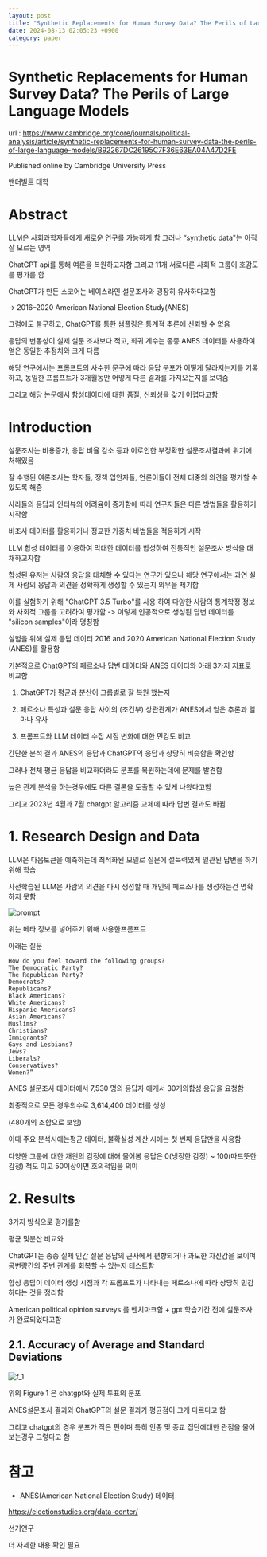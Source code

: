 ```yaml
---
layout: post
title: "Synthetic Replacements for Human Survey Data? The Perils of Large Language Models"
date: 2024-08-13 02:05:23 +0900
category: paper
---
```


# Synthetic Replacements for Human Survey Data? The Perils of Large Language Models

url : https://www.cambridge.org/core/journals/political-analysis/article/synthetic-replacements-for-human-survey-data-the-perils-of-large-language-models/B92267DC26195C7F36E63EA04A47D2FE

Published online by Cambridge University Press

밴더빌트 대학 



# Abstract

LLM은 사회과학자들에게 새로운 연구를 가능하게  함 그러나 “synthetic data"는 아직 잘 모르는 영역 

ChatGPT api를 통해 여론을 복원하고자함 그리고 11개 서로다른 사회적 그룹이 호감도를 평가를 함

ChatGPT가 만든 스코어는 베이스라인 설문조사와 굉장히 유사하다고함 

-> 2016–2020 American National Election Study(ANES)

그럼에도 불구하고, ChatGPT를 통한 샘플링은 통계적 추론에 신뢰할 수 없음

응답의 변동성이 실제 설문 조사보다 적고, 회귀 계수는 종종 ANES 데이터를 사용하여 얻은 동일한 추정치와 크게 다름



해당 연구에서는 프롬프트의 사수한 문구에 따라 응답 분포가 어떻게 달라지는지를 기록하고, 동일한 프롬프트가 3개월동안 어떻게 다른 결과를 가져오는지를 보여줌 



그리고 해당 논문에서 함성데이터에 대한 품질, 신뢰성을 갖기 어렵다고함 



# Introduction

설문조사는 비용증가, 응답 비율 감소 등과 이로인한 부정확한 설문조사결과에 위기에 처해있음 

잘 수행된 여론조사는 학자들, 정책 입안자들, 언론이들이 전체 대중의 의견을 평가할 수 있도록 해줌 



사라들의 응답과 인터뷰의 어려윰이 증가함에 따라 연구자들은 다른 방법들을 활용하기 시작함

비조사 데이터를 활용하거나 정교한 가중치 바법들을 적용하기 시작



LLM 합성 데이터를 이용하여 막대한 데이터를 합성하여 전통적인 설문조사 방식을 대채하고자함 

합성된 유저는 사람의 응답을 대체할 수 있다는 연구가 있으나 해당 연구에서는 과연 실제 사람의 응답과 의견을 정확하게 생성할 수 있는지 의무을 제기함 

이를 실험하기 위해 "ChatGPT 3.5 Turbo"를 사용 하여 다양한 사람의 통계학정 정보와 사회적 그룹을 고려하여 평가함 -> 이렇게 인공적으로 생성된 답변 데이터를 "silicon samples"이라 명칭함

실험을 위해 실제 응답 데이터 2016 and 2020 American National Election Study (ANES)를 활용함 



기본적으로 ChatGPT의  페르소나 답변 데이터와 ANES 데이터와 아래 3가지 지표로 비교함 

1. ChatGPT가 평균과 분산이 그룹별로 잘 복원 했는지

2. 페르소나 특성과 설문 응답 사이의 (조건부) 상관관계가 ANES에서 얻은 추론과 얼마나 유사

3. 프롬프트와 LLM 데이터 수집 시점 변화에 대한 민감도 비교


간단한 분석 결과 ANES의 응답과 ChatGPT의 응답과 상당히 비슷함을 확인함 

그러나 전체 평균 응답을 비교하더라도 분포를 복원하는데에 문제를 발견함 

 높은 관계 분석을 하는경우에도 다른 결론을 도출할 수 있게 나왔다고함 



그리고 2023년 4월과 7월 chatgpt 알고리즘 교체에 따라 답변 결과도 바뀜 

# 1. Research Design and Data

LLM은 다음토큰을 예측하는데 최적화된 모델로 질문에 설득력있게 일관된 답변을 하기 위해 학습

사전학습된 LLM은 사람의 의견을 다시 생성할 때 개인의 페르소나를 생성하는건 명확하지 못함

![prompt](F:\code\whtngus.github.io\img\2024\Synthetic_Replacements_for_Human_Survey_Data_The_Perils_of_Large_Language_Models\prompt.PNG)

위는 메타 정보를 넣어주기 위해 사용한프롬프트 

아래는 질문 

```
How do you feel toward the following groups?
The Democratic Party?
The Republican Party?
Democrats?
Republicans?
Black Americans?
White Americans?
Hispanic Americans?
Asian Americans?
Muslims?
Christians?
Immigrants?
Gays and Lesbians?
Jews?
Liberals?
Conservatives?
Women?”
```

ANES 설문조사 데이터에서 7,530 명의 응답자 에게서 30개의합성 응답을 요청함 

최종적으로  모든 경우의수로 3,614,400 데이터를 생성 

(480개의 조합으로 보임)

이때 주요 분석시에는평균 데이터, 불확실성 계산 시에는 첫 번째 응답만을 사용함 

다양한 그룹에 대한 개읜의 감정에 대해 물어봄 응답은 0(냉정한 감정) ~ 100(따드뜻한 감정) 척도 이고 50이상이면 호의적임을 의미 

# 2. Results

3가지 방식으로 평가를함 

평균 및분산 비교와

ChatGPT는 종종 실제 인간 설문 응답의 근사에서 편향되거나 과도한 자신감을 보이며 공변량간의 주변 관계를 회복할 수 있는지 테스트함 

 합성 응답이 데이터 생성 시점과 각 프롬프트가 나타내는 페르소나에 따라 상당히 민감하다는 것을 정리함

American political opinion surveys 를 벤치마크함 + gpt 학습기간 전에 설문조사가 완료되었다고함

## 2.1. Accuracy of Average and Standard Deviations

![f_1](F:\code\whtngus.github.io\img\2024\Synthetic_Replacements_for_Human_Survey_Data_The_Perils_of_Large_Language_Models\f_1.PNG)

위의 Figure 1 은 chatgpt와 실제 투표의 분포 

ANES설문조사 결과와 ChatGPT의 설문 결과가 평균점이 크게 다르다고 함

그리고 chatgpt의 경우  분포가 작은 편이며 특히 인종 및 종교 집단에대한 관점을 물어보는경우 그렇다고 함 



# 참고

- ANES(American National Election Study) 데이터

https://electionstudies.org/data-center/

선거연구 

더 자세한 내용 확인 필요 





